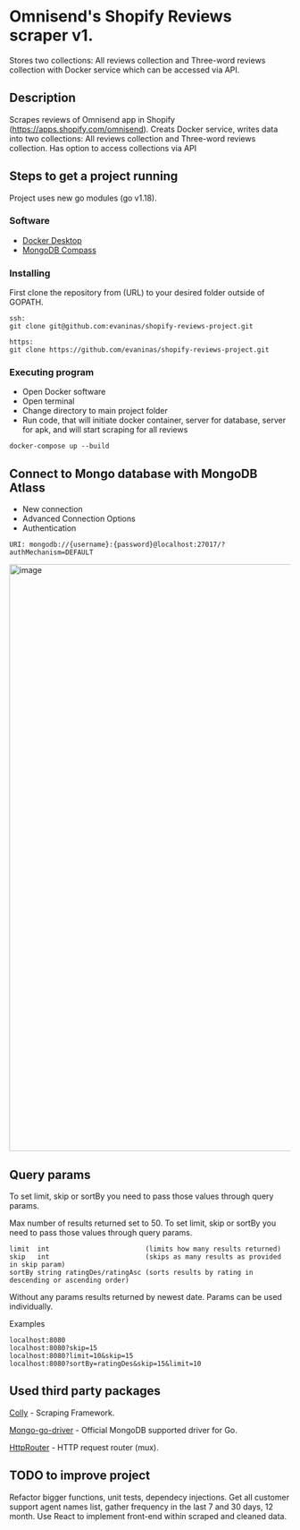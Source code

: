 # Omnisend's Shopify Reviews scraper v1.

Stores two collections: All reviews collection and Three-word reviews collection with Docker service which can be accessed via API.
## Description

Scrapes reviews of Omnisend app in Shopify (https://apps.shopify.com/omnisend). Creats Docker service, writes data into two collections: All reviews collection and Three-word reviews collection. Has option to access collections via API

## Steps to get a project running
Project uses new go modules (go v1.18).

### Software

* [Docker Desktop](https://docs.docker.com/get-docker/)
* [MongoDB Compass](https://www.mongodb.com/atlas/database) 

### Installing

First clone the repository from (URL) to your desired folder outside of GOPATH.

```
ssh:
git clone git@github.com:evaninas/shopify-reviews-project.git

https:
git clone https://github.com/evaninas/shopify-reviews-project.git
```
### Executing program

* Open Docker software
* Open terminal
* Change directory to main project folder
* Run code, that will initiate docker container, server for database, server for apk, and will start scraping for all reviews
```
docker-compose up --build
```

## Connect to Mongo database with MongoDB Atlass

* New connection
* Advanced Connection Options
* Authentication 

```
URI: mongodb://{username}:{password}@localhost:27017/?authMechanism=DEFAULT
```

<img width="1049" alt="image" src="https://user-images.githubusercontent.com/24540505/202558595-4fbff0ee-e31b-4023-b963-76b576d0c0cf.png">


## Query params
To set limit, skip or sortBy you need to pass those values through query params.

Max number of results returned set to 50.
To set limit, skip or sortBy you need to pass those values through query params.

```
limit  int                        (limits how many results returned)
skip   int                        (skips as many results as provided in skip param)
sortBy string ratingDes/ratingAsc (sorts results by rating in descending or ascending order)
```

Without any params results returned by newest date. Params can be used individually.

Examples

```
localhost:8080
localhost:8080?skip=15
localhost:8080?limit=10&skip=15
localhost:8080?sortBy=ratingDes&skip=15&limit=10
```

## Used third party packages

[Colly](https://github.com/gocolly/colly) - Scraping Framework.

[Mongo-go-driver](https://github.com/mongodb/mongo-go-driver) - Official MongoDB supported driver for Go.

[HttpRouter](https://github.com/julienschmidt/httprouter) - HTTP request router (mux).

## TODO to improve project

Refactor bigger functions, unit tests, dependecy injections. 
Get all customer support agent names list, gather frequency in the last 7 and 30 days, 12 month. Use React to implement front-end within scraped and cleaned data.
